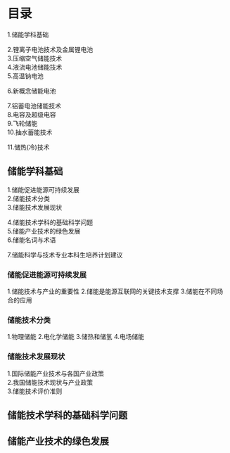 # 目录 
1.储能学科基础    

2.锂离子电池技术及金属锂电池       
3.压缩空气储能技术    
4.液流电池储能技术    
5.高温钠电池     

6.新概念储能电池    

7.铝蓄电池储能技术     
8.电容及超级电容    
9.飞轮储能   
10.抽水蓄能技术   

11.储热(冷)技术   

## 储能学科基础    
1.储能促进能源可持续发展   
2.储能技术分类   
3.储能技术发展现状   

4.储能技术学科的基础科学问题   
5.储能产业技术的绿色发展   
6.储能名词与术语    

7.储能科学与技术专业本科生培养计划建议    

### 储能促进能源可持续发展
1.储能技术与产业的重要性
2.储能是能源互联网的关键技术支撑
3.储能在不同场合的应用

### 储能技术分类 
1.物理储能
2.电化学储能
3.储热和储氢
4.电场储能

### 储能技术发展现状  
1.国际储能产业技术与各国产业政策   
2.我国储能技术现状与产业政策   
3.储能技术评价准则   

## 储能技术学科的基础科学问题
## 储能产业技术的绿色发展 



